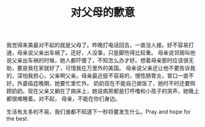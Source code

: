 ﻿---
layout: post
title: 对父母的歉意
categories: [life]
tags: [人生]
---

我觉得来美最对不起的就是父母了。昨晚打电话回去，一直没人接。好不容易打通，母亲说父亲出车祸了。还好，人没事，只是脚伤得比较重。
母亲说邻居叫他说父亲出车祸的时候，她人都吓傻了，不知怎么办才好。想着母亲那时应该很无助，要是我在家就好了，可惜我在万里外的美国。
母亲说父亲还让他不要告诉我的，深怕我担心，父亲啊父亲。母亲最近挺不容易的，慢性肠胃炎，胃口一直不好。外婆癌症晚期，她要忙里忙外。
奶奶现在不能自己做饭了，她时不时还要照顾奶奶。现在父亲又躺在了病床上，她说病房都是打呼噜和小孩子的哭声，她晚上都很难睡着。对不起，
母亲，不能在你们身边。

生活有太多的不易，我们谁都不知道下一秒将要发生什么。Pray and hope for the best.